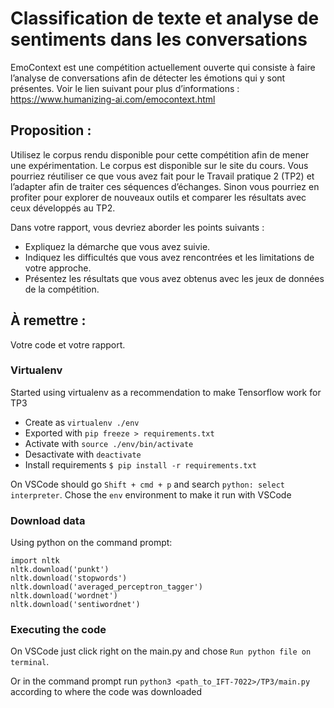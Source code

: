 # Classification de texte et analyse de sentiments dans les conversations

EmoContext est une compétition actuellement ouverte qui consiste à faire l’analyse de
conversations afin de détecter les émotions qui y sont présentes. Voir le lien suivant pour plus
d’informations : https://www.humanizing-ai.com/emocontext.html

## Proposition : 
Utilisez le corpus rendu disponible pour cette compétition afin de mener une
expérimentation. Le corpus est disponible sur le site du cours. Vous pourriez réutiliser ce que
vous avez fait pour le Travail pratique 2 (TP2) et l’adapter afin de traiter ces séquences
d’échanges. Sinon vous pourriez en profiter pour explorer de nouveaux outils et comparer les
résultats avec ceux développés au TP2.

Dans votre rapport, vous devriez aborder les points suivants :

- Expliquez la démarche que vous avez suivie.
- Indiquez les difficultés que vous avez rencontrées et les limitations de votre approche.
- Présentez les résultats que vous avez obtenus avec les jeux de données de la compétition.

## À remettre : 
Votre code et votre rapport. 

### Virtualenv
Started using virtualenv as a recommendation to make Tensorflow work for TP3

- Create as `virtualenv ./env`
- Exported with `pip freeze > requirements.txt`
- Activate with `source ./env/bin/activate`
- Desactivate with `deactivate`
- Install requirements `$ pip install -r requirements.txt`

On VSCode should go `Shift + cmd + p` and search `python: select interpreter`. Chose the `env` environment to make it run with VSCode

### Download data

Using python on the command prompt:

```
import nltk
nltk.download('punkt')
nltk.download('stopwords')
nltk.download('averaged_perceptron_tagger')
nltk.download('wordnet')
nltk.download('sentiwordnet')
```

### Executing the code

On VSCode just click right on the main.py and chose `Run python file on terminal`.

Or in the command prompt run `python3 <path_to_IFT-7022>/TP3/main.py` according to where the code was downloaded